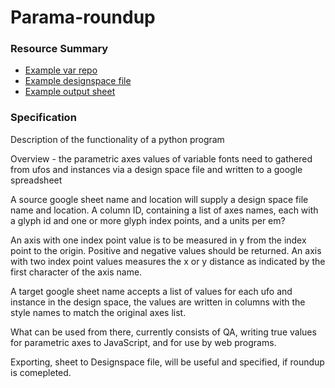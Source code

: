 # Parama-roundup

### Resource Summary
* [Example var repo](https://github.com/typenetwork/amstelvar/)
* [Example designspace file](https://github.com/TypeNetwork/Amstelvar/blob/master/sources/Amstelvar-NewCharset/Amstelvar-Roman-009.designspace)
* [Example output sheet](https://docs.google.com/spreadsheets/d/1r0oqR3ic8qQJycGgmZW-kqKEzgoPIIiKxt4MhOJFu7U)

### Specification

Description of the functionality of a python program

Overview - the parametric axes values of variable fonts need to gathered from ufos and instances via a design space file and written to a google spreadsheet

A source google sheet name and location will supply a design space file name and location. A column ID, containing a list of axes names, each with a glyph id and one or more glyph index points, and a units per em?

An axis with one index point value is to be measured in y from the index point to the origin. Positive and negative values should be returned.
An axis with two index point values measures the x or y distance as indicated by the first character of the axis name.

A target google sheet name accepts a list of values for each ufo and instance in the design space, the values are written in columns with the style names to match the original axes list.

What can be used from there, currently consists of QA, writing true values for parametric axes to JavaScript, and for use by web programs.

Exporting, sheet to Designspace file, will be useful and specified, if roundup is comepleted.

